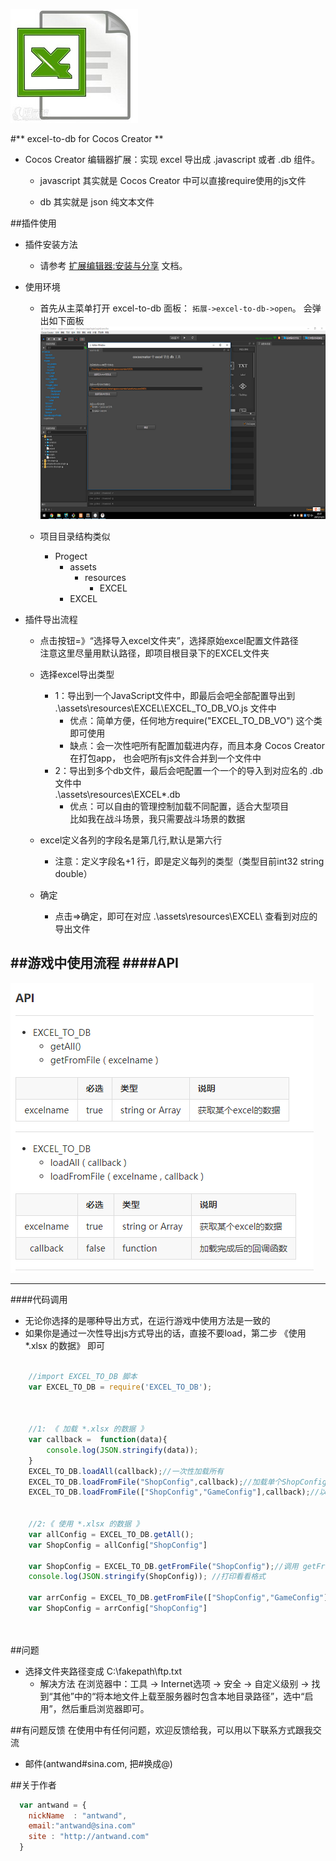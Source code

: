 ![excel-to-db](res/excel-to-db-logo.jpg)

#** excel-to-db for Cocos Creator **



* Cocos Creator 编辑器扩展：实现 excel 导出成 .javascript 或者 .db  组件。

    *  javascript 其实就是 Cocos Creator 中可以直接require使用的js文件 
      
    *  db 其实就是 json 纯文本文件 




##插件使用
* 插件安装方法

    *  请参考 [扩展编辑器:安装与分享](http://www.cocos.com/docs/creator/extension/install-and-share.html) 文档。

* 使用环境

    *  首先从主菜单打开 excel-to-db 面板： `拓展->excel-to-db->open`。 会弹出如下面板
    ![mahua](res/excel-to-db-open.png)

    * 项目目录结构类似
        * Progect
            * assets
                * resources
                    * EXCEL
            * EXCEL
        

* 插件导出流程

    * 点击按钮=》“选择导入excel文件夹”，选择原始excel配置文件路径<br>
      注意这里尽量用默认路径，即项目根目录下的EXCEL文件夹
    
    * 选择excel导出类型
        * 1：导出到一个JavaScript文件中，即最后会吧全部配置导出到 
          .\assets\resources\EXCEL\EXCEL_TO_DB_VO.js 文件中
            * 优点：简单方便，任何地方require("EXCEL_TO_DB_VO") 这个类即可使用
            * 缺点：会一次性吧所有配置加载进内存，而且本身 Cocos Creator 在打包app，
                也会吧所有js文件合并到一个文件中
        * 2：导出到多个db文件，最后会吧配置一个一个的导入到对应名的 .db文件中</br>
        .\assets\resources\EXCEL\*.db 
            * 优点：可以自由的管理控制加载不同配置，适合大型项目</br>
                 比如我在战斗场景，我只需要战斗场景的数据

    * excel定义各列的字段名是第几行,默认是第六行
        * 注意：定义字段名+1 行，即是定义每列的类型（类型目前int32 string double） 
        
    * 确定
        * 点击=>确定，即可在对应 .\assets\resources\EXCEL\ 查看到对应的导出文件





##游戏中使用流程
####API
---
![excel-to-db](res/excel-to-db-api.png)


---



####代码调用
* 无论你选择的是哪种导出方式，在运行游戏中使用方法是一致的
* 如果你是通过一次性导出js方式导出的话，直接不要load，第二步 《使用 *.xlsx 的数据》 即可

```javascript
    
    //import EXCEL_TO_DB 脚本
    var EXCEL_TO_DB = require('EXCEL_TO_DB');

   

    //1: 《 加载 *.xlsx 的数据 》
    var callback =  function(data){
        console.log(JSON.stringify(data));
    }
    EXCEL_TO_DB.loadAll(callback);//一次性加载所有
    EXCEL_TO_DB.loadFromFile("ShopConfig",callback);//加载单个ShopConfig.db文件
    EXCEL_TO_DB.loadFromFile(["ShopConfig","GameConfig"],callback);//以数组方式加载多个db文件


    //2:《 使用 *.xlsx 的数据 》
    var allConfig = EXCEL_TO_DB.getAll();
    var ShopConfig = allConfig["ShopConfig"]
    
    var ShopConfig = EXCEL_TO_DB.getFromFile("ShopConfig");//调用 getFromFile 获取 
    console.log(JSON.stringify(ShopConfig)); //打印看看格式 

    var arrConfig = EXCEL_TO_DB.getFromFile(["ShopConfig","GameConfig"]);//以数组方式获取多个
    var ShopConfig = arrConfig["ShopConfig"]

   

```


##问题
* 选择文件夹路径变成 C:\fakepath\ftp.txt
    *  解决方法
    在浏览器中：工具 -> Internet选项 -> 安全 -> 自定义级别 -> 找到“其他”中的“将本地文件上载至服务器时包含本地目录路径”，选中“启用”，然后重启浏览器即可。




##有问题反馈
在使用中有任何问题，欢迎反馈给我，可以用以下联系方式跟我交流

* 邮件(antwand#sina.com, 把#换成@)


##关于作者

```javascript
  var antwand = {
    nickName  : "antwand",
    email:"antwand@sina.com"
    site : "http://antwand.com"
  }
```

